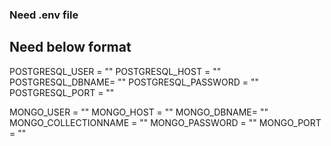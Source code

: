 ### Need .env file

## Need below format
POSTGRESQL_USER = ""
POSTGRESQL_HOST = ""
POSTGRESQL_DBNAME= ""
POSTGRESQL_PASSWORD = ""
POSTGRESQL_PORT = ""

MONGO_USER = ""
MONGO_HOST = ""
MONGO_DBNAME= ""
MONGO_COLLECTIONNAME = "" 
MONGO_PASSWORD = ""
MONGO_PORT = ""
